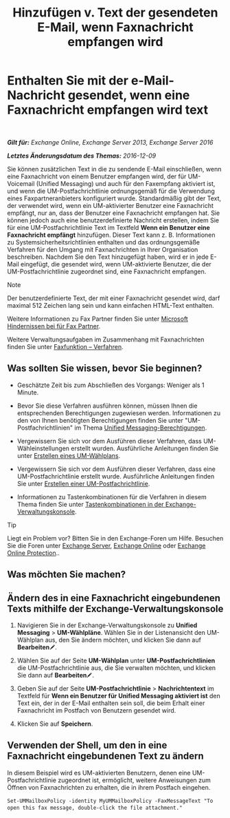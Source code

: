 ﻿---
title: 'Hinzufügen v. Text der gesendeten E-Mail, wenn Faxnachricht empfangen wird'
TOCTitle: Enthalten Sie mit der e-Mail-Nachricht gesendet, wenn eine Faxnachricht empfangen wird text
ms:assetid: 48244e58-b7d6-4f0e-bbae-d22bf0fc11ff
ms:mtpsurl: https://technet.microsoft.com/de-de/library/Bb201684(v=EXCHG.150)
ms:contentKeyID: 51409283
ms.date: 05/23/2018
mtps_version: v=EXCHG.150
ms.translationtype: MT
---

# Enthalten Sie mit der e-Mail-Nachricht gesendet, wenn eine Faxnachricht empfangen wird text

 

_**Gilt für:** Exchange Online, Exchange Server 2013, Exchange Server 2016_

_**Letztes Änderungsdatum des Themas:** 2016-12-09_

Sie können zusätzlichen Text in die zu sendende E-Mail einschließen, wenn eine Faxnachricht von einem Benutzer empfangen wird, der für UM-Voicemail (Unified Messaging) und auch für den Faxempfang aktiviert ist, und wenn die UM-Postfachrichtlinie ordnungsgemäß für die Verwendung eines Faxpartneranbieters konfiguriert wurde. Standardmäßig gibt der Text, der verwendet wird, wenn ein UM-aktivierter Benutzer eine Faxnachricht empfängt, nur an, dass der Benutzer eine Faxnachricht empfangen hat. Sie können jedoch auch eine benutzerdefinierte Nachricht erstellen, indem Sie für eine UM-Postfachrichtlinie Text im Textfeld **Wenn ein Benutzer eine Faxnachricht empfängt** hinzufügen. Dieser Text kann z. B. Informationen zu Systemsicherheitsrichtlinien enthalten und das ordnungsgemäße Verfahren für den Umgang mit Faxnachrichten in Ihrer Organisation beschreiben. Nachdem Sie den Text hinzugefügt haben, wird er in jede E-Mail eingefügt, die gesendet wird, wenn UM-aktivierte Benutzer, die der UM-Postfachrichtlinie zugeordnet sind, eine Faxnachricht empfangen.


> [!NOTE]
> Der benutzerdefinierte Text, der mit einer Faxnachricht gesendet wird, darf maximal 512 Zeichen lang sein und kann einfachen HTML-Text enthalten.



Weitere Informationen zu Fax Partner finden Sie unter [Microsoft Hindernissen bei für Fax Partner](https://go.microsoft.com/fwlink/?linkid=190238).

Weitere Verwaltungsaufgaben im Zusammenhang mit Faxnachrichten finden Sie unter [Faxfunktion – Verfahren](faxing-procedures-exchange-2013-help.md).

## Was sollten Sie wissen, bevor Sie beginnen?

  - Geschätzte Zeit bis zum Abschließen des Vorgangs: Weniger als 1 Minute.

  - Bevor Sie diese Verfahren ausführen können, müssen Ihnen die entsprechenden Berechtigungen zugewiesen werden. Informationen zu den von Ihnen benötigten Berechtigungen finden Sie unter "UM-Postfachrichtlinien" im Thema [Unified Messaging-Berechtigungen](unified-messaging-permissions-exchange-2013-help.md).

  - Vergewissern Sie sich vor dem Ausführen dieser Verfahren, dass UM-Wähleinstellungen erstellt wurden. Ausführliche Anleitungen finden Sie unter [Erstellen eines UM-Wählplans](https://technet.microsoft.com/de-de/library/Bb123819(v=EXCHG.150)).

  - Vergewissern Sie sich vor dem Ausführen dieser Verfahren, dass eine UM-Postfachrichtlinie erstellt wurde. Ausführliche Anleitungen finden Sie unter [Erstellen einer UM-Postfachrichtlinie](https://technet.microsoft.com/de-de/library/Bb123510(v=EXCHG.150)).

  - Informationen zu Tastenkombinationen für die Verfahren in diesem Thema finden Sie unter [Tastenkombinationen in der Exchange-Verwaltungskonsole](keyboard-shortcuts-in-the-exchange-admin-center-exchange-online-protection-help.md).


> [!TIP]
> Liegt ein Problem vor? Bitten Sie in den Exchange-Foren um Hilfe. Besuchen Sie die Foren unter <A href="https://go.microsoft.com/fwlink/p/?linkid=60612">Exchange Server</A>, <A href="https://go.microsoft.com/fwlink/p/?linkid=267542">Exchange Online</A> oder <A href="https://go.microsoft.com/fwlink/p/?linkid=285351">Exchange Online Protection</A>..



## Was möchten Sie machen?

## Ändern des in eine Faxnachricht eingebundenen Texts mithilfe der Exchange-Verwaltungskonsole

1.  Navigieren Sie in der Exchange-Verwaltungskonsole zu **Unified Messaging** \> **UM-Wählpläne**. Wählen Sie in der Listenansicht den UM-Wählplan aus, den Sie ändern möchten, und klicken Sie dann auf **Bearbeiten**![Bearbeitungssymbol](images/Bb124582.6f53ccb2-1f13-4c02-bea0-30690e6ea71d(EXCHG.150).gif "Bearbeitungssymbol").

2.  Wählen Sie auf der Seite **UM-Wählplan** unter **UM-Postfachrichtlinien** die UM-Postfachrichtlinie aus, die Sie verwalten möchten, und klicken Sie dann auf **Bearbeiten**![Bearbeitungssymbol](images/Bb124582.6f53ccb2-1f13-4c02-bea0-30690e6ea71d(EXCHG.150).gif "Bearbeitungssymbol").

3.  Geben Sie auf der Seite **UM-Postfachrichtlinie** \> **Nachrichtentext** im Textfeld für **Wenn ein Benutzer für Unified Messaging aktiviert ist** den Text ein, der in der E-Mail enthalten sein soll, die beim Erhalt einer Faxnachricht im Postfach von Benutzern gesendet wird.

4.  Klicken Sie auf **Speichern**.

## Verwenden der Shell, um den in eine Faxnachricht eingebundenen Text zu ändern

In diesem Beispiel wird es UM-aktivierten Benutzern, denen eine UM-Postfachrichtlinie zugeordnet ist, ermöglicht, weitere Anweisungen zum Öffnen von Faxnachrichten zu erhalten, die in ihrem Postfach eingehen.

    Set-UMMailboxPolicy -identity MyUMMailboxPolicy -FaxMessageText "To open this fax message, double-click the file attachment."

